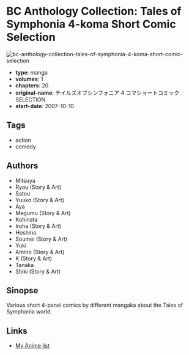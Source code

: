 # BC Anthology Collection: Tales of Symphonia 4-koma Short Comic Selection

![bc-anthology-collection-tales-of-symphonia-4-koma-short-comic-selection](https://cdn.myanimelist.net/images/manga/2/156315.jpg)

-   **type**: manga
-   **volumes**: 1
-   **chapters**: 20
-   **original-name**: テイルズオブシンフォニア 4 コマショートコミック SELECTION
-   **start-date**: 2007-10-10

## Tags

-   action
-   comedy

## Authors

-   Mitsuya
-   Ryou (Story & Art)
-   Satou
-   Yuuko (Story & Art)
-   Aya
-   Megumu (Story & Art)
-   Kohinata
-   Iroha (Story & Art)
-   Hoshino
-   Soumei (Story & Art)
-   Yuki
-   Amino (Story & Art)
-   K (Story & Art)
-   Tanaka
-   Shiki (Story & Art)

## Sinopse

Various short 4-panel comics by different mangaka about the Tales of Symphonia world.

## Links

-   [My Anime list](https://myanimelist.net/manga/89372/BC_Anthology_Collection__Tales_of_Symphonia_4-koma_Short_Comic_Selection)
